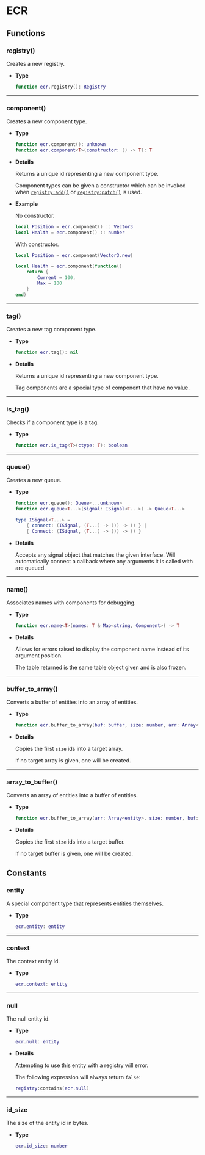 # ECR

## Functions

### registry()

Creates a new registry.

- **Type**

    ```lua
    function ecr.registry(): Registry
    ```

--------------------------------------------------------------------------------

### component()

Creates a new component type.

- **Type**

    ```lua
    function ecr.component(): unknown
    function ecr.component<T>(constructor: () -> T): T
    ```

- **Details**

    Returns a unique id representing a new component type.

    Component types can be given a constructor which can be invoked when
    [`registry:add()`](Registry#add.md) or
    [`registry:patch()`](Registry#patch.md) is used.

- **Example**

    No constructor.

    ```lua
    local Position = ecr.component() :: Vector3
    local Health = ecr.component() :: number
    ```

    With constructor.

    ```lua
    local Position = ecr.component(Vector3.new)

    local Health = ecr.component(function()
        return {
            Current = 100,
            Max = 100
        }
    end)
    ```

--------------------------------------------------------------------------------

### tag()

Creates a new tag component type.

- **Type**

    ```lua
    function ecr.tag(): nil
    ```

- **Details**

    Returns a unique id representing a new component type.

    Tag components are a special type of component that have no value.

--------------------------------------------------------------------------------

### is_tag()

Checks if a component type is a tag.

- **Type**

    ```lua
    function ecr.is_tag<T>(ctype: T): boolean
    ```

--------------------------------------------------------------------------------

### queue()

Creates a new queue.

- **Type**

    ```lua
    function ecr.queue(): Queue<...unknown>
    function ecr.queue<T...>(signal: ISignal<T...>) -> Queue<T...>

    type ISignal<T...> = 
        { connect: (ISignal, (T...) -> ()) -> () } |
        { Connect: (ISignal, (T...) -> ()) -> () }
    ```

- **Details**

    Accepts any signal object that matches the given interface. Will
    automatically connect a callback where any arguments it is called with are
    queued.

--------------------------------------------------------------------------------

### name()

Associates names with components for debugging.

- **Type**

    ```lua
    function ecr.name<T>(names: T & Map<string, Component>) -> T
    ```

- **Details**

    Allows for errors raised to display the component name instead of its
    argument position.

    The table returned is the same table object given and is also frozen.

--------------------------------------------------------------------------------

### buffer_to_array()

Converts a buffer of entities into an array of entities.

- **Type**

    ```lua
    function ecr.buffer_to_array(buf: buffer, size: number, arr: Array<entity>?) -> Array<entity>
    ```

- **Details**

    Copies the first `size` ids into a target array.

    If no target array is given, one will be created.

--------------------------------------------------------------------------------

### array_to_buffer()

Converts an array of entities into a buffer of entities.

- **Type**

    ```lua
    function ecr.buffer_to_array(arr: Array<entity>, size: number, buf: buffer?) -> buffer
    ```

- **Details**

    Copies the first `size` ids into a target buffer.

    If no target buffer is given, one will be created.

## Constants

### entity

A special component type that represents entities themselves.

- **Type**
  
    ```lua
    ecr.entity: entity
    ```

--------------------------------------------------------------------------------

### context

The context entity id.

- **Type**
  
    ```lua
    ecr.context: entity
    ```

--------------------------------------------------------------------------------

### null

The null entity id.

- **Type**
  
    ```lua
    ecr.null: entity
    ```

- **Details**

    Attempting to use this entity with a registry will error.

    The following expression will always return `false`:

    ```lua
    registry:contains(ecr.null)
    ```

--------------------------------------------------------------------------------

### id_size

The size of the entity id in bytes.

- **Type**
  
    ```lua
    ecr.id_size: number
    ```
